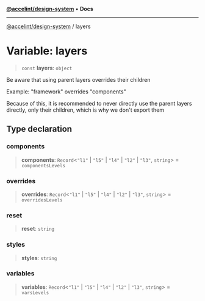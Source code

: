 [**@accelint/design-system**](../README.md) • **Docs**

***

[@accelint/design-system](../README.md) / layers

# Variable: layers

> `const` **layers**: `object`

Be aware that using parent layers overrides their children

Example: "framework" overrides "components"

Because of this, it is recommended to never directly use the
parent layers directly, only their children, which is why we
don't export them

## Type declaration

### components

> **components**: `Record`\<`"l1"` \| `"l5"` \| `"l4"` \| `"l2"` \| `"l3"`, `string`\> = `componentsLevels`

### overrides

> **overrides**: `Record`\<`"l1"` \| `"l5"` \| `"l4"` \| `"l2"` \| `"l3"`, `string`\> = `overridesLevels`

### reset

> **reset**: `string`

### styles

> **styles**: `string`

### variables

> **variables**: `Record`\<`"l1"` \| `"l5"` \| `"l4"` \| `"l2"` \| `"l3"`, `string`\> = `varsLevels`
